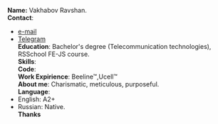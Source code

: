 **Name:** Vakhabov Ravshan.  
**Contact**: 
* [e-mail](mailto:aloverrrrr@gmail.com) 
* [Telegram](https://t.me/aLover)  
**Education**: Bachelor's degree (Telecommunication technologies), RSSchool FE-JS course.  
**Skills**:  
**Code**:  
**Work Expirience**: Beeline™,Ucell™  
**About me**: Charismatic, meticulous, purposeful.  
 **Language**:  
* English: A2+ 
* Russian: Native.  
**Thanks**
